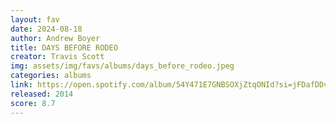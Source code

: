 ```yaml
---
layout: fav
date: 2024-08-18
author: Andrew Boyer
title: DAYS BEFORE RODEO
creator: Travis Scott
img: assets/img/favs/albums/days_before_rodeo.jpeg
categories: albums
link: https://open.spotify.com/album/54Y471E7GNBSOXjZtqONId?si=jFDafDDvT46VpC9poQDE0A
released: 2014
score: 8.7
---
```

